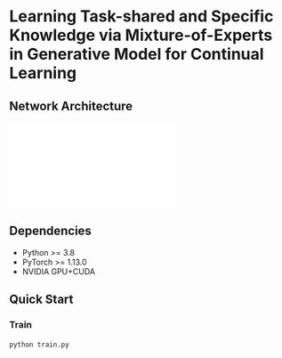 # Learning Task-shared and Specific Knowledge via Mixture-of-Experts in Generative Model for Continual Learning

## Network Architecture
![Network Architecture](./Images/Framework.pdf)

## Dependencies
- Python >= 3.8
- PyTorch >= 1.13.0
- NVIDIA GPU+CUDA

## Quick Start
### Train
```
python train.py
```

